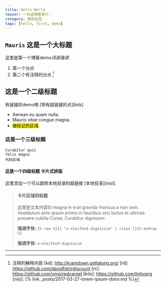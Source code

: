 ```yaml
---
title: Hello World
teaser: 一句话博客简介.
category: 类别标签
tags: [hello, first, demo]
---
```


`Mauris` 这是一个大标题
----------------------------------------

这里是第一个博客demo<dfn>词语强调</dfn> 

1. 第一个分点
2. 第二个有注释的分点.[^1] 

## 这是一个二级标题

有链接的demo唷 [带有超链接的点][kds] 

* Aenean eu quam nulla.
* Mauris vitae congue magna.
* <mark>做标记的区域</mark>.


### 这是一个三级标题
~~~
Curabitur quis
felis magna
代码区域
~~~

#### 这是一个四级标题 卡片式排版

这里添加一个可以跳转本地目录的超链接 [本地目录][nisi]:

> #### 卡片区域的标题
> 
> 这里是文本内容Et magna in erat gravida rhoncus a non sem. Vestibulum ante ipsum primis in
> faucibus orci luctus et ultrices posuere cubilia Curae; Curabitur dignissim:
>
> <b>强调字体:</b> `{% raw %}{{ "a eleifend dignissim" | risus }}{% endraw %}`
> 
> <b>强调字体:</b> `a-eleifend-dignissim`

---

[^1]:注释的解释内容
[kd]: http://kramdown.gettalong.org/
[rd]: https://github.com/davidfstr/rdiscount
[rc]: https://github.com/vmg/redcarpet
[kds]: https://github.com/linliyang
[nisi]: {% link _posts/2017-03-27-lorem-ipsum-dolor.md %}
